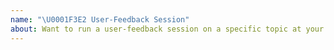 ```yaml
---
name: "\U0001F3E2 User-Feedback Session"
about: Want to run a user-feedback session on a specific topic at your meetup or event? Great! Use this issue template to gather all necessary details to get the ball rolling.
---
```


<!--

First things first. This issue title should be: NODE USER FEEDBACK SESSION - EVENT DATE - CITY - STATE - COUNTRY - TOPIC

Ie if I’m running an event on (June 21, 2019, Denver, CO United States - Migration Issues?) like this:
NODE USER FEEDBACK SESSION - June, 21, 2019 - Denver - Colorado - United States - Migration Issues

In the body of the issue, please include any other details such as links to your meetup/event

-->


